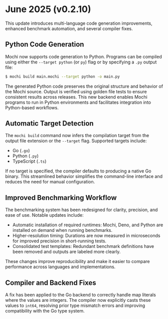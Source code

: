# June 2025 (v0.2.10)

This update introduces multi-language code generation improvements, enhanced benchmark automation, and several compiler fixes.

## Python Code Generation

Mochi now supports code generation to Python. Programs can be compiled using either the `--target python` (or `py`) flag or by specifying a `.py` output file:

```bash
$ mochi build main.mochi --target python -o main.py
```

The generated Python code preserves the original structure and behavior of the Mochi source. Output is verified using golden file tests to ensure consistent results across releases. This new backend enables Mochi programs to run in Python environments and facilitates integration into Python-based workflows.

## Automatic Target Detection

The `mochi build` command now infers the compilation target from the output file extension or the `--target` flag. Supported targets include:

* Go (`.go`)
* Python (`.py`)
* TypeScript (`.ts`)

If no target is specified, the compiler defaults to producing a native Go binary. This streamlined behavior simplifies the command-line interface and reduces the need for manual configuration.

## Improved Benchmarking Workflow

The benchmarking system has been redesigned for clarity, precision, and ease of use. Notable updates include:

* Automatic installation of required runtimes: Mochi, Deno, and Python are installed on demand when running benchmarks.
* Higher-resolution timing: Durations are now measured in microseconds for improved precision in short-running tests.
* Consolidated test templates: Redundant benchmark definitions have been removed and outputs are labeled more clearly.

These changes improve reproducibility and make it easier to compare performance across languages and implementations.

## Compiler and Backend Fixes

A fix has been applied to the Go backend to correctly handle map literals where the values are integers. The compiler now explicitly casts these values to `int64`, resolving prior type mismatch errors and improving compatibility with the Go type system.

